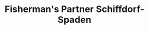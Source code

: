 ---
title: "Fisherman's Partner Schiffdorf-Spaden"
url: /schiffdorf/fishermans-partner-schiffdorf-spaden/
shop: Angeln
---